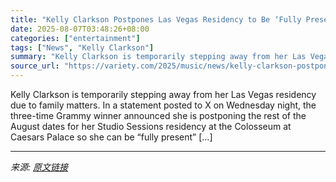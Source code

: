 ```yaml
---
title: "Kelly Clarkson Postpones Las Vegas Residency to Be ‘Fully Present’ During Family Matter: ‘I Am Sincerely Sorry’"
date: 2025-08-07T03:48:26+08:00
categories: ["entertainment"]
tags: ["News", "Kelly Clarkson"]
summary: "Kelly Clarkson is temporarily stepping away from her Las Vegas residency due to family matters. In a statement posted to X on Wednesday night, the three-time Grammy winner announced she is postponing "
source_url: "https://variety.com/2025/music/news/kelly-clarkson-postpones-las-vegas-residency-1236481208/"
---
```


Kelly Clarkson is temporarily stepping away from her Las Vegas residency due to family matters. In a statement posted to X on Wednesday night, the three-time Grammy winner announced she is postponing the rest of the August dates for her Studio Sessions residency at the Colosseum at Caesars Palace so she can be &#8220;fully present&#8221; [&#8230;]

---

*来源: [原文链接](https://variety.com/2025/music/news/kelly-clarkson-postpones-las-vegas-residency-1236481208/)*
